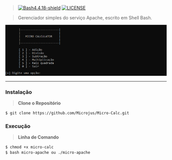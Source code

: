 > [![Bash4.4.18-shield]](http://tldp.org/LDP/abs/html/bashver4.html#AEN21220) [![LICENSE](https://img.shields.io/badge/Licen%C3%A7a-MIT-brightgreen.svg)]([https://github.com/Microjus/Micro-Apache/blob/main/LICENSE](https://github.com/Microjus/Micro-Calc/blob/main/LICENSE))

> Gerenciador simples do serviço Apache, escrito em Shell Bash.
 
![Banner]

----
### Instalação
> **Clone o Repositório**
```bash
$ git clone https://github.com/Microjus/Micro-Calc.git
```
### Execução
> **Linha de Comando**
```bash
$ chmod +x micro-calc
$ bash micro-apache ou ./micro-apache
```
[Banner]: https://github.com/Microjus/Micro-Calc/blob/main/micro-calculator.PNG
[Bash4.4.18-shield]: https://img.shields.io/badge/Bash-4.4.18%2B-brightgreen.svg "Bash 4.4.18 Ou superior"
